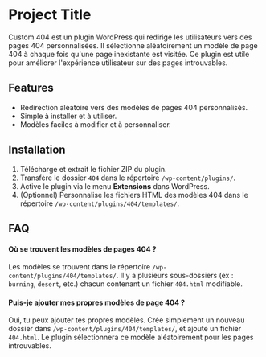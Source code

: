 
# Project Title

Custom 404 est un plugin WordPress qui redirige les utilisateurs vers des pages 404 personnalisées. Il sélectionne aléatoirement un modèle de page 404 à chaque fois qu'une page inexistante est visitée. Ce plugin est utile pour améliorer l'expérience utilisateur sur des pages introuvables.




## Features

* Redirection aléatoire vers des modèles de pages 404 personnalisés.
* Simple à installer et à utiliser.
* Modèles faciles à modifier et à personnaliser.


## Installation

1. Télécharge et extrait le fichier ZIP du plugin.
2. Transfère le dossier `404` dans le répertoire `/wp-content/plugins/`.
3. Active le plugin via le menu **Extensions** dans WordPress.
4. (Optionnel) Personnalise les fichiers HTML des modèles 404 dans le répertoire `/wp-content/plugins/404/templates/`.
    
## FAQ

#### Où se trouvent les modèles de pages 404 ? 

Les modèles se trouvent dans le répertoire `/wp-content/plugins/404/templates/`. Il y a plusieurs sous-dossiers (ex : `burning`, `desert`, etc.) chacun contenant un fichier `404.html` modifiable.
####  Puis-je ajouter mes propres modèles de page 404 ?

Oui, tu peux ajouter tes propres modèles. Crée simplement un nouveau dossier dans `/wp-content/plugins/404/templates/`, et ajoute un fichier `404.html`. Le plugin sélectionnera ce modèle aléatoirement pour les pages introuvables.

